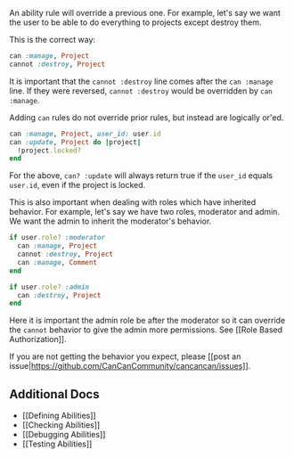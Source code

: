 An ability rule will override a previous one. 
For example, let's say we want the user to be able to do everything to projects except destroy them. 

This is the correct way:

```ruby
can :manage, Project
cannot :destroy, Project
```

It is important that the `cannot :destroy` line comes after the `can :manage` line. If they were reversed, `cannot :destroy` would be overridden by `can :manage`.

Adding `can` rules do not override prior rules, but instead are logically or'ed.

```ruby
can :manage, Project, user_id: user.id
can :update, Project do |project|
  !project.locked?
end
```

For the above, `can? :update` will always return true if the `user_id` equals `user.id`, even if the project is locked. 

This is also important when dealing with roles which have inherited behavior. For example, let's say we have two roles, moderator and admin. We want the admin to inherit the moderator's behavior.

```ruby
if user.role? :moderator
  can :manage, Project
  cannot :destroy, Project
  can :manage, Comment
end

if user.role? :admin
  can :destroy, Project
end
```

Here it is important the admin role be after the moderator so it can override the `cannot` behavior to give the admin more permissions. See [[Role Based Authorization]].

If you are not getting the behavior you expect, please [[post an issue|https://github.com/CanCanCommunity/cancancan/issues]].

## Additional Docs

* [[Defining Abilities]]
* [[Checking Abilities]]
* [[Debugging Abilities]]
* [[Testing Abilities]]